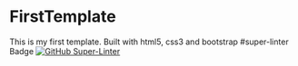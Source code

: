 # FirstTemplate
 This is my first template. Built with html5, css3 and bootstrap
#super-linter Badge
[![GitHub Super-Linter](https://github.com/BertrandConxy/FirstTemplate/workflows/Lint%20Code%20Base/badge.svg)](https://github.com/marketplace/actions/super-linter)
